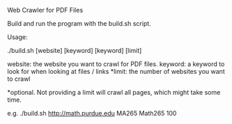 Web Crawler for PDF Files

Build and run the program with the build.sh script.

Usage:

./build.sh [website] [keyword] [keyword] [limit]

website: the website you want to crawl for PDF files.
keyword: a keyword to look for when looking at files / links
*limit: the number of websites you want to crawl

*optional. Not providing a limit will crawl all pages, which might take some time.

e.g. 
./build.sh http://math.purdue.edu MA265 Math265 100

